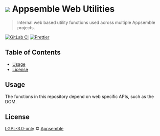 # ![](https://gitlab.com/appsemble/appsemble/-/raw/0.22.9/config/assets/logo.svg) Appsemble Web Utilities

> Internal web based utility functions used across multiple Appsemble projects.

[![GitLab CI](https://gitlab.com/appsemble/appsemble/badges/0.22.9/pipeline.svg)](https://gitlab.com/appsemble/appsemble/-/releases/0.22.9)
[![Prettier](https://img.shields.io/badge/code_style-prettier-ff69b4.svg)](https://prettier.io)

## Table of Contents

- [Usage](#usage)
- [License](#license)

## Usage

The functions in this repository depend on web specific APIs, such as the DOM.

## License

[LGPL-3.0-only](https://gitlab.com/appsemble/appsemble/-/blob/0.22.9/LICENSE.md) ©
[Appsemble](https://appsemble.com)

